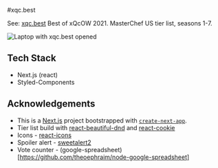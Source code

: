 #xqc.best

See: [xqc.best](https://www.xqc.best/)
Best of xQcOW 2021. MasterChef US tier list, seasons 1-7. 

![Laptop with xqc.best opened](https://raw.githubusercontent.com/adamsokolski/xqc.best/main/public/images/mockup.png)

## Tech Stack

- Next.js (react)
- Styled-Components

## Acknowledgements

- This is a [Next.js](https://nextjs.org/) project bootstrapped with [`create-next-app`](https://github.com/vercel/next.js/tree/canary/packages/create-next-app).
- Tier list build with [react-beautiful-dnd](https://github.com/atlassian/react-beautiful-dnd) and [react-cookie](https://github.com/reactivestack/cookies)
- Icons - [react-icons](https://react-icons.github.io/react-icons/)
- Spoiler alert - [sweetalert2](https://sweetalert2.github.io/)
- Vote counter - (google-spreadsheet)[https://github.com/theoephraim/node-google-spreadsheet]




